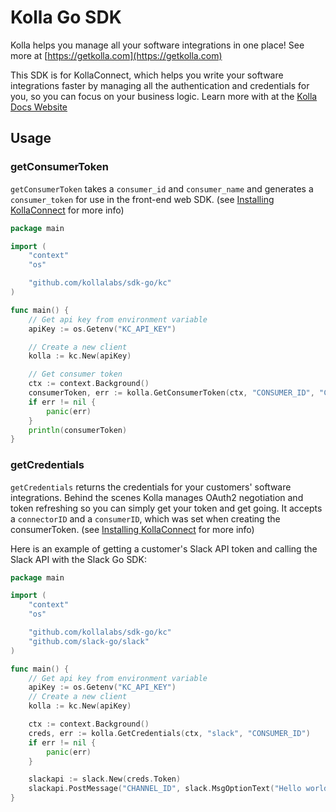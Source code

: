 # Kolla Go SDK

Kolla helps you manage all your software integrations in one place! See more at [https://getkolla.com](https://getkolla.com)

This SDK is for KollaConnect, which helps you write your software integrations faster by managing all the
authentication and credentials for you, so you can focus on your business logic. Learn more with at the [Kolla Docs Website](https://docs.getkolla.com)

## Usage

### getConsumerToken

`getConsumerToken` takes a `consumer_id` and `consumer_name` and generates a `consumer_token` for use in the front-end web SDK. (see [Installing KollaConnect](https://docs.getkolla.com/kolla/getting-started/installing-kollaconnect) for more info)

```go
package main

import (
	"context"
	"os"

	"github.com/kollalabs/sdk-go/kc"
)

func main() {
	// Get api key from environment variable
	apiKey := os.Getenv("KC_API_KEY")

	// Create a new client
	kolla := kc.New(apiKey)

	// Get consumer token
	ctx := context.Background()
	consumerToken, err := kolla.GetConsumerToken(ctx, "CONSUMER_ID", "CONSUMER_NAME")
	if err != nil {
		panic(err)
	}
	println(consumerToken)
}
```

### getCredentials

`getCredentials` returns the credentials for your customers' software integrations. Behind the scenes Kolla manages OAuth2 negotiation and token refreshing so you can simply get your token and get going. It accepts a `connectorID` and a `consumerID`, which was set when creating the consumerToken. (see [Installing KollaConnect](https://docs.getkolla.com/kolla/getting-started/installing-kollaconnect) for more info)

Here is an example of getting a customer's Slack API token and calling the Slack API with the Slack Go SDK:

```go
package main

import (
	"context"
	"os"

	"github.com/kollalabs/sdk-go/kc"
	"github.com/slack-go/slack"
)

func main() {
	// Get api key from environment variable
	apiKey := os.Getenv("KC_API_KEY")
	// Create a new client
	kolla := kc.New(apiKey)

	ctx := context.Background()
	creds, err := kolla.GetCredentials(ctx, "slack", "CONSUMER_ID")
	if err != nil {
		panic(err)
	}

	slackapi := slack.New(creds.Token)
	slackapi.PostMessage("CHANNEL_ID", slack.MsgOptionText("Hello world", false))
}
```



